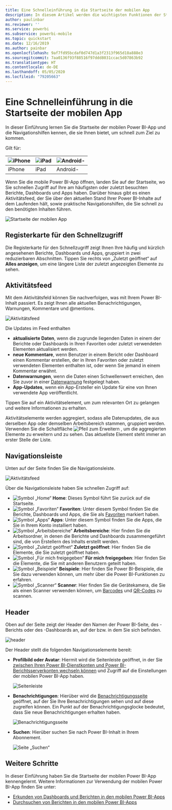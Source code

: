 ```yaml
---
title: Eine Schnelleinführung in die Startseite der mobilen App
description: In diesem Artikel werden die wichtigsten Funktionen der Startseite der mobilen App vorgestellt.
author: paulinbar
ms.reviewer: ''
ms.service: powerbi
ms.subservice: powerbi-mobile
ms.topic: quickstart
ms.date: 12/16/2019
ms.author: painbar
ms.openlocfilehash: 9af7fd95bcdaf0d747d1a3f2313f965d18a888e3
ms.sourcegitcommit: 7aa0136f93f88516f97ddd8031ccac5d07863b92
ms.translationtype: HT
ms.contentlocale: de-DE
ms.lasthandoff: 05/05/2020
ms.locfileid: "79205663"
---
```

# <a name="a-quick-tour-of-the-mobile-app-home-page"></a>Eine Schnelleinführung in die Startseite der mobilen App
In dieser Einführung lernen Sie die Startseite der mobilen Power BI-App und die Navigationshilfen kennen, die sie Ihnen bietet, um schnell zum Ziel zu kommen.

Gilt für:

| ![iPhone](./media/mobile-apps-quickstart-view-dashboard-report/iphone-logo-30-px.png) | ![iPad](./media/mobile-apps-quickstart-view-dashboard-report/ipad-logo-30-px.png) | ![Android-](./media/mobile-apps-quickstart-view-dashboard-report/android-logo-30-px.png) |
|:--- |:--- |:--- |
| iPhone | iPad | Android- | 

Wenn Sie die mobile Power BI-App öffnen, landen Sie auf der Startseite, wo Sie schnellen Zugriff auf Ihre am häufigsten oder zuletzt besuchten Berichte, Dashboards und Apps haben. Darüber hinaus gibt es einen Aktivitätsfeed, der Sie über den aktuellen Stand Ihrer Power BI-Inhalte auf dem Laufenden hält, sowie praktische Navigationshilfen, die Sie schnell zu den benötigten Inhalten führen.

![Startseite der mobilen App](./media/mobile-apps-home-page/powerbi-mobile-app-home.png)
 
## <a name="quick-access-tab"></a>Registerkarte für den Schnellzugriff

Die Registerkarte für den Schnellzugriff zeigt Ihnen Ihre häufig und kürzlich angesehenen Berichte, Dashboards und Apps, gruppiert in zwei reduzierbaren Abschnitten. Tippen Sie rechts von „Zuletzt geöffnet“ auf **Alles anzeigen**, um eine längere Liste der zuletzt angezeigten Elemente zu sehen. 

## <a name="activity-feed"></a>Aktivitätsfeed

Mit dem Aktivitätsfeld können Sie nachverfolgen, was mit Ihrem Power BI-Inhalt passiert. Es zeigt Ihnen alle aktuellen Benachrichtigungen, Warnungen, Kommentare und @mentions.

![Aktivitätsfeed](./media/mobile-apps-home-page/powerbi-mobile-app-activity.png)

Die Updates im Feed enthalten
* **aktualisierte Daten**, wenn die zugrunde liegenden Daten in einem der Berichte oder Dashboards in Ihren Favoriten oder zuletzt verwendeten Elementen aktualisiert werden.
* **neue Kommentare**, wenn Benutzer in einem Bericht oder Dashboard einen Kommentar erstellen, der in Ihren Favoriten oder zuletzt verwendeten Elementen enthalten ist, oder wenn Sie jemand in einem Kommentar erwähnt.
* **Datenwarnungen**, wenn die Daten einen Schwellenwert erreichen, den Sie zuvor in einer [Datenwarnung](../../mobile-set-data-alerts-in-the-mobile-apps.md) festgelegt haben.
* **App-Updates**, wenn ein App-Ersteller ein Update für eine von Ihnen verwendete App veröffentlicht.

 Tippen Sie auf ein Aktivitätselement, um zum relevanten Ort zu gelangen und weitere Informationen zu erhalten.

Aktivitätselemente werden aggregiert, sodass alle Datenupdates, die aus derselben App oder demselben Arbeitsbereich stammen, gruppiert werden. Verwenden Sie die Schaltfläche ![Pfeil zum Erweitern](./media/mobile-apps-home-page/powerbi-mobile-app-expand-arrow.png) , um die aggregierten Elemente zu erweitern und zu sehen. Das aktuellste Element steht immer an erster Stelle der Liste.

## <a name="navigation-bar"></a>Navigationsleiste

Unten auf der Seite finden Sie die Navigationsleiste.

![Aktivitätsfeed](./media/mobile-apps-home-page/powerbi-mobile-app-navbar.png)

Über die Navigationsleiste haben Sie schnellen Zugriff auf:

* ![Symbol „Home“](./media/mobile-apps-home-page/powerbi-mobile-app-home-icon.png) **Home**: Dieses Symbol führt Sie zurück auf die Startseite.
* ![Symbol „Favoriten“](./media/mobile-apps-home-page/powerbi-mobile-app-favorites-icon.png) **Favoriten**: Unter diesem Symbol finden Sie die Berichte, Dashboards und Apps, die Sie als [Favoriten](../../mobile-apps-favorites.md) markiert haben.
* ![Symbol „Apps“](./media/mobile-apps-home-page/powerbi-mobile-app-apps-icon.png) **Apps**: Unter diesem Symbol finden Sie die Apps, die Sie in Ihrem Konto installiert haben.
* ![Symbol „Arbeitsbereiche“](./media/mobile-apps-home-page/powerbi-mobile-app-workspaces-icon.png) **Arbeitsbereiche**: Hier finden Sie die Arbeitsordner, in denen die Berichte und Dashboards zusammengeführt sind, die von Erstellern des Inhalts erstellt werden.
* ![Symbol „Zuletzt geöffnet“](./media/mobile-apps-home-page/powerbi-mobile-app-recents-icon.png) **Zuletzt geöffnet**: Hier finden Sie die Elemente, die Sie zuletzt geöffnet haben.
* ![Symbol „Für mich freigegeben“](./media/mobile-apps-home-page/powerbi-mobile-app-shared-with-me-icon.png) **Für mich freigegeben**: Hier finden Sie die Elemente, die Sie mit anderen Benutzern geteilt haben.
* ![Symbol „Beispiele“](./media/mobile-apps-home-page/powerbi-mobile-app-samples-icon.png) **Beispiele**: Hier finden Sie Power BI-Beispiele, die Sie dazu verwenden können, um mehr über die Power BI-Funktionen zu erfahren.
* ![Symbol „Scanner“](./media/mobile-apps-home-page/powerbi-mobile-app-scanner-icon.png) **Scanner**: Hier finden Sie die Gerätekamera, die Sie als einen Scanner verwenden können, um [Barcodes](../../mobile-apps-scan-barcode-iphone.md) und [QR-Codes](../../mobile-apps-qr-code.md) zu scannen.

## <a name="header"></a>Header

Oben auf der Seite zeigt der Header den Namen der Power BI-Seite, des -Berichts oder des -Dashboards an, auf der bzw. in dem Sie sich befinden.

![header](./media/mobile-apps-home-page/powerbi-mobile-app-header.png)

Der Header stellt die folgenden Navigationselemente bereit:
* **Profilbild oder Avatar**: Hiermit wird die Seitenleiste geöffnet, in der Sie [zwischen Ihren Power BI-Dienstkonten und Power BI-Berichtsserverkonten wechseln können](../../mobile-app-ssrs-kpis-mobile-on-premises-reports.md) und Zugriff auf die Einstellungen der mobilen Power BI-App haben.

    ![Seitenleiste](./media/mobile-apps-home-page/powerbi-mobile-app-side-panel.png)

* **Benachrichtigungen**: Hierüber wird die [Benachrichtigungsseite](../../mobile-apps-notification-center.md) geöffnet, auf der Sie Ihre Benachrichtigungen sehen und auf diese zugreifen können. Ein Punkt auf der Benachrichtigungsglocke bedeutet, dass Sie neue Benachrichtigungen erhalten haben.

    ![Benachrichtigungsseite](./media/mobile-apps-home-page/powerbi-mobile-app-notifications-page.png)

* **Suchen**: Hierüber suchen Sie nach Power BI-Inhalt in Ihrem Abonnement.

    ![Seite „Suchen“](./media/mobile-apps-home-page/powerbi-mobile-app-search-page.png)

## <a name="next-steps"></a>Weitere Schritte
In dieser Einführung haben Sie die Startseite der mobilen Power BI-App kennengelernt. Weitere Informationen zur Verwendung der mobilen Power BI-App finden Sie unter: 
* [Erkunden von Dashboards und Berichten in den mobilen Power BI-Apps](../../mobile-apps-quickstart-view-dashboard-report.md)
* [Durchsuchen von Berichten in den mobilen Power BI-Apps](../../mobile-reports-in-the-mobile-apps.md)
